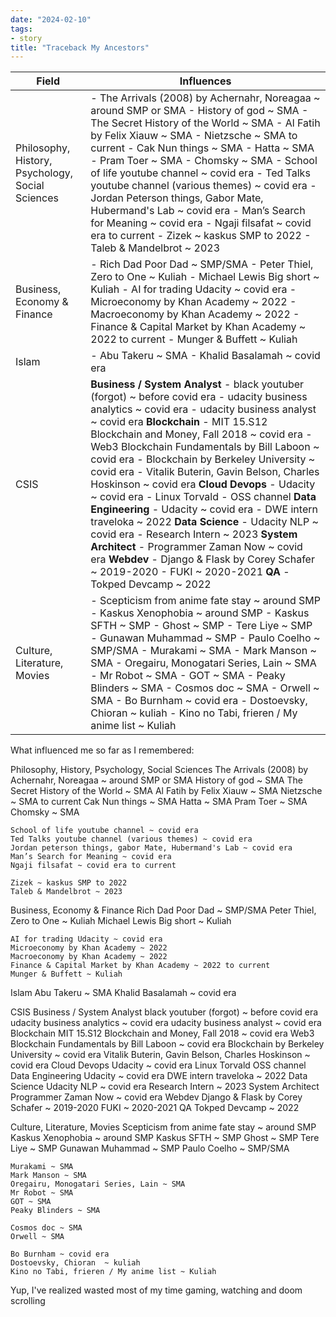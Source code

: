 ```yaml
---
date: "2024-02-10"
tags:
- story
title: "Traceback My Ancestors"
---
```


| Field                | Influences                                                                                     |
|----------------------|-----------------------------------------------------------------------------------------------|
| Philosophy, History, Psychology, Social Sciences | - The Arrivals (2008) by Achernahr, Noreagaa ~ around SMP or SMA - History of god ~ SMA - The Secret History of the World ~ SMA - Al Fatih by Felix Xiauw ~ SMA - Nietzsche ~ SMA to current - Cak Nun things ~ SMA - Hatta ~ SMA - Pram Toer ~ SMA - Chomsky ~ SMA - School of life youtube channel ~ covid era - Ted Talks youtube channel (various themes) ~ covid era - Jordan Peterson things, Gabor Mate, Hubermand's Lab ~ covid era - Man’s Search for Meaning ~ covid era - Ngaji filsafat ~ covid era to current - Zizek ~ kaskus SMP to 2022 - Taleb & Mandelbrot ~ 2023 |
| Business, Economy & Finance | - Rich Dad Poor Dad ~ SMP/SMA - Peter Thiel, Zero to One ~ Kuliah - Michael Lewis Big short ~ Kuliah - AI for trading Udacity ~ covid era - Microeconomy by Khan Academy ~ 2022 - Macroeconomy by Khan Academy ~ 2022 - Finance & Capital Market by Khan Academy ~ 2022 to current - Munger & Buffett ~ Kuliah |
| Islam | - Abu Takeru ~ SMA - Khalid Basalamah ~ covid era |
| CSIS | **Business / System Analyst**   - black youtuber (forgot) ~ before covid era - udacity business analytics ~ covid era - udacity business analyst ~ covid era   **Blockchain**   - MIT 15.S12 Blockchain and Money, Fall 2018 ~ covid era - Web3 Blockchain Fundamentals by Bill Laboon ~ covid era - Blockchain by Berkeley University ~ covid era - Vitalik Buterin, Gavin Belson, Charles Hoskinson ~ covid era   **Cloud Devops**   - Udacity ~ covid era - Linux Torvald - OSS channel   **Data Engineering**   - Udacity ~ covid era - DWE intern traveloka ~ 2022   **Data Science**   - Udacity NLP ~ covid era - Research Intern ~ 2023   **System Architect**   - Programmer Zaman Now ~ covid era   **Webdev**   - Django & Flask by Corey Schafer ~ 2019-2020 - FUKI ~ 2020-2021   **QA**   - Tokped Devcamp ~ 2022 |
| Culture, Literature, Movies | - Scepticism from anime fate stay ~ around SMP - Kaskus Xenophobia ~ around SMP - Kaskus SFTH ~ SMP - Ghost ~ SMP - Tere Liye ~ SMP - Gunawan Muhammad ~ SMP - Paulo Coelho ~ SMP/SMA - Murakami ~ SMA - Mark Manson ~ SMA - Oregairu, Monogatari Series, Lain ~ SMA - Mr Robot ~ SMA - GOT ~ SMA - Peaky Blinders ~ SMA - Cosmos doc ~ SMA - Orwell ~ SMA - Bo Burnham ~ covid era - Dostoevsky, Chioran ~ kuliah - Kino no Tabi, frieren / My anime list ~ Kuliah |

What influenced me so far as I remembered:

Philosophy, History, Psychology, Social Sciences
    The Arrivals (2008)  by Achernahr, Noreagaa ~ around SMP or SMA
	History of god ~ SMA
	The Secret History of the World ~ SMA
    Al Fatih by Felix Xiauw ~ SMA
    Nietzsche ~ SMA to current
    Cak Nun things ~ SMA
    Hatta ~ SMA
    Pram Toer ~ SMA
    Chomsky ~ SMA
    
    School of life youtube channel ~ covid era
    Ted Talks youtube channel (various themes) ~ covid era
    Jordan peterson things, gabor Mate, Hubermand's Lab ~ covid era
    Man’s Search for Meaning ~ covid era
	Ngaji filsafat ~ covid era to current

    Zizek ~ kaskus SMP to 2022
    Taleb & Mandelbrot ~ 2023

Business, Economy & Finance
    Rich Dad Poor Dad ~ SMP/SMA
    Peter Thiel, Zero to One ~ Kuliah
    Michael Lewis Big short ~ Kuliah

    AI for trading Udacity ~ covid era
    Microeconomy by Khan Academy ~ 2022
    Macroeconomy by Khan Academy ~ 2022
    Finance & Capital Market by Khan Academy ~ 2022 to current
    Munger & Buffett ~ Kuliah

Islam
    Abu Takeru ~ SMA
    Khalid Basalamah ~ covid era

CSIS
    Business / System Analyst
        black youtuber (forgot) ~ before covid era
        udacity business analytics ~ covid era
        udacity business analyst ~ covid era
    Blockchain
        MIT 15.S12 Blockchain and Money, Fall 2018 ~ covid era
        Web3 Blockchain Fundamentals by Bill Laboon ~ covid era
        Blockchain by Berkeley University ~ covid era
        Vitalik Buterin, Gavin Belson, Charles Hoskinson ~ covid era
    Cloud Devops
        Udacity ~ covid era
        Linux Torvald
        OSS channel
    Data Engineering
        Udacity ~ covid era
        DWE intern traveloka ~ 2022
    Data Science
        Udacity NLP ~ covid era
        Research Intern ~ 2023
    System Architect
        Programmer Zaman Now ~ covid era
    Webdev
        Django & Flask by Corey Schafer ~ 2019-2020
        FUKI ~ 2020-2021
    QA 
        Tokped Devcamp ~ 2022

Culture, Literature, Movies
    Scepticism from anime fate stay ~ around SMP
    Kaskus Xenophobia ~ around SMP
    Kaskus SFTH ~ SMP
    Ghost ~ SMP
    Tere Liye ~ SMP
    Gunawan Muhammad ~ SMP
    Paulo Coelho ~ SMP/SMA
    
    Murakami ~ SMA
    Mark Manson ~ SMA
    Oregairu, Monogatari Series, Lain ~ SMA
    Mr Robot ~ SMA
    GOT ~ SMA
    Peaky Blinders ~ SMA

    Cosmos doc ~ SMA
	Orwell ~ SMA

    Bo Burnham ~ covid era
    Dostoevsky, Chioran  ~ kuliah
    Kino no Tabi, frieren / My anime list ~ Kuliah
    

Yup, I've realized wasted most of my time gaming, watching and doom scrolling
